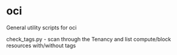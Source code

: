 # oci
General utility scripts for oci


check_tags.py - scan through the Tenancy and list compute/block resources with/without tags

